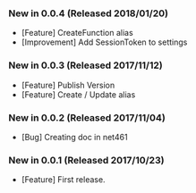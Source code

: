 ### New in 0.0.4 (Released 2018/01/20)
* [Feature] CreateFunction alias
* [Improvement] Add SessionToken to settings

### New in 0.0.3 (Released 2017/11/12)
* [Feature] Publish Version
* [Feature] Create / Update alias

### New in 0.0.2 (Released 2017/11/04)
* [Bug] Creating doc in net461

### New in 0.0.1 (Released 2017/10/23)
* [Feature] First release.
